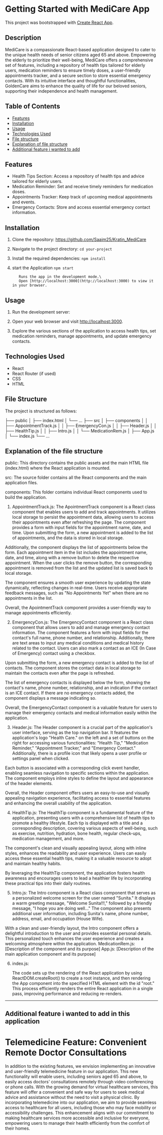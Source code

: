 # Getting Started with MediCare App

This project was bootstrapped with [Create React App](https://github.com/facebook/create-react-app).

## Description

MediCare is a compassionate React-based application designed to cater to the unique health needs of senior citizens aged 65 and above. Empowering the elderly to prioritize their well-being, MediCare offers a comprehensive set of features, including a repository of health tips tailored for elderly users, medication reminders to ensure timely doses, a user-friendly appointments tracker, and a secure section to store essential emergency contacts. With its intuitive interface and thoughtful functionalities, GoldenCare aims to enhance the quality of life for our beloved seniors, supporting their independence and health management.

## Table of Contents

- [Features](#features)
- [Installation](#installation)
- [Usage](#usage)
- [Technologies Used](#technologies-used)
- [File structure](#File-Structure)
- [Explanation of file structure](#Explanation-of-the-file-structure)
- [Additional feature i wanted to add](#Additional-feature-i-wanted-to-add-in-this-application)

## Features

  - Health Tips Section: Access a repository of health tips and advice tailored for elderly users.
  - Medication Reminder: Set and receive timely reminders for medication doses.
  - Appointments Tracker: Keep track of upcoming medical appointments and events.
  - Emergency Contacts: Store and access essential emergency contact information.

## Installation
1. Clone the repository:
      https://github.com/Saaim25/Kratin_MediCare
2. Navigate to the project directory:
      `cd your-project`
3. Install the required dependencies:
      `npm install`
4. start the Application
       `npm start`
   
          Runs the app in the development mode.\
          Open [http://localhost:3000](http://localhost:3000) to view it in your browser.
          
## Usage

1. Run the development server:

2. Open your web browser and visit [http://localhost:3000](http://localhost:3000).

3. Explore the various sections of the application to access health tips, set medication reminders, manage appointments, and update emergency contacts.

## Technologies Used


- React
- React Router (if used)
- CSS
- HTML

## File Structure

The project is structured as follows:

├── public
│   ├── index.html
│   └── ...
├── src
│   ├── components
│   │   ├── AppointmentTrack.js
│   │   ├── EmergencyCon.js
│   │   ├── Header.js
│   │   ├── HealthTip.js
│   │   ├── Intro.js
│   │   └── MedicationRem.js
│   ├── App.js
│   └── index.js
└── ...


## Explanation of the file structure

public: This directory contains the public assets and the main HTML file (index.html) where the React application is mounted.

src: The source folder contains all the React components and the main application files.

components: This folder contains individual React components used to build the application.

1. AppointmentTrack.js: 
        The ApointmentTrack component is a React class component that enables users to add and track appointments. It utilizes local storage to persist the appointment data, allowing users to access their appointments even after refreshing the page. The component provides a form with input fields for the appointment name, date, and time. Upon submitting the form, a new appointment is added to the list of appointments, and the data is stored in local storage.

Additionally, the component displays the list of appointments below the form. Each appointment item in the list includes the appointment name, date, and time, along with a remove button to delete the respective appointment. When the user clicks the remove button, the corresponding appointment is removed from the list and the updated list is saved back to local storage.

The component ensures a smooth user experience by updating the state dynamically, reflecting changes in real-time. Users receive appropriate feedback messages, such as "No Appointments Yet" when there are no appointments in the list.

Overall, the ApointmentTrack component provides a user-friendly way to manage appointments efficiently.




2. EmergencyCon.js:
            The EmergencyContact component is a React class component that allows users to add and manage emergency contact information. The component features a form with input fields for the contact's full name, phone number, and relationship. Additionally, there are text areas to input any medical conditions and medical history related to the contact. Users can also mark a contact as an ICE (In Case of Emergency) contact using a checkbox.

Upon submitting the form, a new emergency contact is added to the list of contacts. The component stores the contact data in local storage to maintain the contacts even after the page is refreshed.

The list of emergency contacts is displayed below the form, showing the contact's name, phone number, relationship, and an indication if the contact is an ICE contact. If there are no emergency contacts added, the component displays a message indicating so.

Overall, the EmergencyContact component is a valuable feature for users to manage their emergency contacts and medical information easily within the application.




3. Header.js:
        The Header component is a crucial part of the application's user interface, serving as the top navigation bar. It features the application's logo "Health Care." on the left and a set of buttons on the right for accessing various functionalities: "Health Tip," "Medication Reminder," "Appointment Tracker," and "Emergency Contact." Additionally, there is a profile icon that likely opens a user profile or settings panel when clicked.

Each button is associated with a corresponding click event handler, enabling seamless navigation to specific sections within the application. The component employs inline styles to define the layout and appearance of the header elements.

Overall, the Header component offers users an easy-to-use and visually appealing navigation experience, facilitating access to essential features and enhancing the overall usability of the application.


      
4. HealthTip.js: 
      The HealthTip component is a fundamental feature of the application, presenting users with a comprehensive list of health tips to promote a healthy lifestyle. Each tip is displayed with a title and a corresponding description, covering various aspects of well-being, such as exercise, nutrition, hydration, bone health, regular check-ups, medication management, and more.

The component's clean and visually appealing layout, along with inline styles, enhances the readability and user experience. Users can easily access these essential health tips, making it a valuable resource to adopt and maintain healthy habits.

By leveraging the HealthTip component, the application fosters health awareness and encourages users to lead a healthier life by incorporating these practical tips into their daily routines.



5. Intro.js:
          The Intro component is a React class component that serves as a personalized welcome screen for the user named "Sunita." It displays a warm greeting message, "Welcome Sunita!!!," followed by a friendly message, "I hope you are doing well..." The component also presents additional user information, including Sunita's name, phone number, address, email, and occupation (House Wife).

With a clean and user-friendly layout, the Intro component offers a delightful introduction to the user and provides essential personal details. This personalized touch enhances the user experience and creates a welcoming atmosphere within the application.
MedicationRem.js: [Description of the component and its purpose]
App.js: [Description of the main application component and its purpose]



6. index.js: 

      The code sets up the rendering of the React application by using ReactDOM.createRoot() to create a root instance, and then rendering the App component into the specified HTML element with the id "root." This process efficiently renders the entire React application in a single pass, improving performance and reducing re-renders.

------------------------------------------------------------------------------------------------------------------------------------------------------------------


## Additional feature i wanted to add in this application

# Telemedicine Feature: Convenient Remote Doctor Consultations

In addition to the existing features, we envision implementing an innovative and user-friendly telemedicine feature in our application. This new functionality will enable users, including seniors aged 65 and above, to easily access doctors' consultations remotely through video conferencing or phone calls. With the growing demand for virtual healthcare services, this feature will offer a convenient and safe way for users to seek medical advice and assistance without the need to visit a physical clinic. By incorporating telemedicine into our application, we aim to provide seamless access to healthcare for all users, including those who may face mobility or accessibility challenges. This enhancement aligns with our commitment to making healthcare services more accessible and inclusive for everyone, empowering users to manage their health efficiently from the comfort of their homes.


